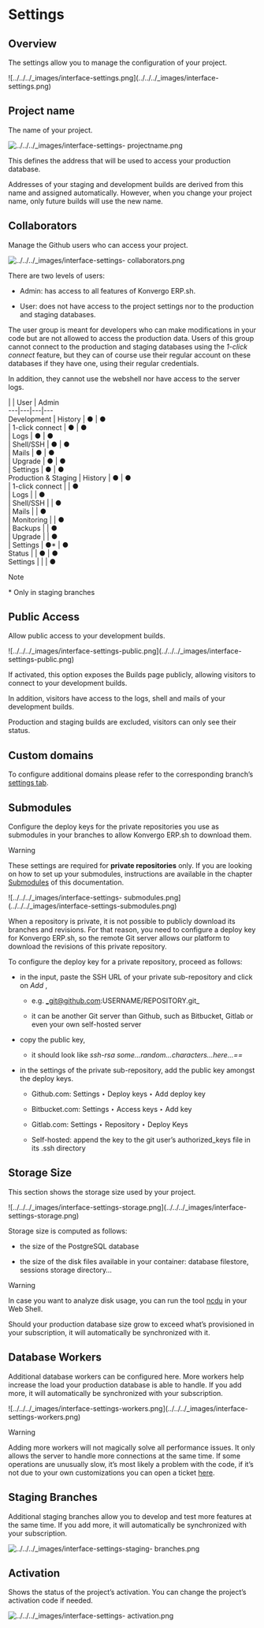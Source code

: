 # Settings

## Overview

The settings allow you to manage the configuration of your project.

![../../../_images/interface-settings.png](../../../_images/interface-
settings.png)

## Project name

The name of your project.

![../../../_images/interface-settings-
projectname.png](../../../_images/interface-settings-projectname.png)

This defines the address that will be used to access your production database.

Addresses of your staging and development builds are derived from this name
and assigned automatically. However, when you change your project name, only
future builds will use the new name.

## Collaborators

Manage the Github users who can access your project.

![../../../_images/interface-settings-
collaborators.png](../../../_images/interface-settings-collaborators.png)

There are two levels of users:

  * Admin: has access to all features of Konvergo ERP.sh.

  * User: does not have access to the project settings nor to the production and staging databases.

The user group is meant for developers who can make modifications in your code
but are not allowed to access the production data. Users of this group cannot
connect to the production and staging databases using the _1-click connect_
feature, but they can of course use their regular account on these databases
if they have one, using their regular credentials.

In addition, they cannot use the webshell nor have access to the server logs.

|  | User | Admin  
---|---|---|---  
Development | History | ● | ●  
| 1-click connect | ● | ●  
| Logs | ● | ●  
| Shell/SSH | ● | ●  
| Mails | ● | ●  
| Upgrade | ● | ●  
| Settings | ● | ●  
Production & Staging | History | ● | ●  
| 1-click connect |  | ●  
| Logs |  | ●  
| Shell/SSH |  | ●  
| Mails |  | ●  
| Monitoring |  | ●  
| Backups |  | ●  
| Upgrade |  | ●  
| Settings | ●* | ●  
Status |  | ● | ●  
Settings |  |  | ●  
<div class="alert alert-primary">
<p class="alert-title">
Note</p><p>* Only in staging branches</p>
</div>

## Public Access

Allow public access to your development builds.

![../../../_images/interface-settings-public.png](../../../_images/interface-
settings-public.png)

If activated, this option exposes the Builds page publicly, allowing visitors
to connect to your development builds.

In addition, visitors have access to the logs, shell and mails of your
development builds.

Production and staging builds are excluded, visitors can only see their
status.

## Custom domains

To configure additional domains please refer to the corresponding branch’s
[settings tab](branches#odoosh-gettingstarted-branches-tabs-settings).

## Submodules

Configure the deploy keys for the private repositories you use as submodules
in your branches to allow Konvergo ERP.sh to download them.

<div class="alert alert-warning">
<p class="alert-title">
Warning</p><p>These settings are required for <b>private repositories</b> only. If you are looking on how to set
up your submodules, instructions are available in the chapter <a href="../advanced/submodules#odoosh-advanced-submodules"><span class="std std-ref">Submodules</span></a> of this documentation.</p>
</div> ![../../../_images/interface-settings-
submodules.png](../../../_images/interface-settings-submodules.png)

When a repository is private, it is not possible to publicly download its
branches and revisions. For that reason, you need to configure a deploy key
for Konvergo ERP.sh, so the remote Git server allows our platform to download the
revisions of this private repository.

To configure the deploy key for a private repository, proceed as follows:

  * in the input, paste the SSH URL of your private sub-repository and click on _Add_ ,

    * e.g. _git@github.com:USERNAME/REPOSITORY.git_

    * it can be another Git server than Github, such as Bitbucket, Gitlab or even your own self-hosted server

  * copy the public key,

    * it should look like _ssh-rsa some…random…characters…here…==_

  * in the settings of the private sub-repository, add the public key amongst the deploy keys.

    * Github.com: Settings ‣ Deploy keys ‣ Add deploy key

    * Bitbucket.com: Settings ‣ Access keys ‣ Add key

    * Gitlab.com: Settings ‣ Repository ‣ Deploy Keys

    * Self-hosted: append the key to the git user’s authorized_keys file in its .ssh directory

## Storage Size

This section shows the storage size used by your project.

![../../../_images/interface-settings-storage.png](../../../_images/interface-
settings-storage.png)

Storage size is computed as follows:

  * the size of the PostgreSQL database

  * the size of the disk files available in your container: database filestore, sessions storage directory…

<div class="alert alert-warning">
<p class="alert-title">
Warning</p><p>In case you want to analyze disk usage, you can run the tool <a href="https://dev.yorhel.nl/ncdu/man">ncdu</a> in your Web Shell.</p>
</div>

Should your production database size grow to exceed what’s provisioned in your
subscription, it will automatically be synchronized with it.

## Database Workers

Additional database workers can be configured here. More workers help increase
the load your production database is able to handle. If you add more, it will
automatically be synchronized with your subscription.

![../../../_images/interface-settings-workers.png](../../../_images/interface-
settings-workers.png) <div class="alert alert-warning">
<p class="alert-title">
Warning</p><p>Adding more workers will not magically solve all performance issues. It only allows the server
to handle more connections at the same time. If some operations are unusually slow, it’s most
likely a problem with the code, if it’s not due to your own customizations you can open a ticket
<a href="https://www.odoo.com/help">here</a>.</p>
</div>

## Staging Branches

Additional staging branches allow you to develop and test more features at the
same time. If you add more, it will automatically be synchronized with your
subscription.

![../../../_images/interface-settings-staging-
branches.png](../../../_images/interface-settings-staging-branches.png)

## Activation

Shows the status of the project’s activation. You can change the project’s
activation code if needed.

![../../../_images/interface-settings-
activation.png](../../../_images/interface-settings-activation.png)

